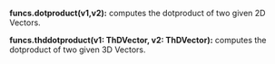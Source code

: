  **funcs.dotproduct(v1,v2):** computes the dotproduct of two given 2D Vectors.
 
 **funcs.thddotproduct(v1: ThDVector, v2: ThDVector):** computes the dotproduct of two given 3D Vectors.
